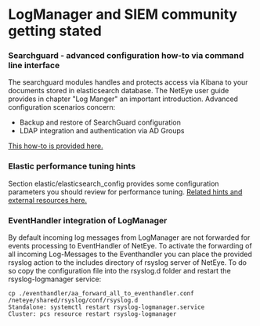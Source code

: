 # LogManager and SIEM community getting stated

### Searchguard - advanced configuration how-to via command line interface
The searchguard modules handles and protects access via Kibana to your documents stored in elasticsearch database.
The NetEye user guide provides in chapter "Log Manger" an important introduction. 
Advanced configuration scenarios concern:
- Backup and restore of SearchGuard configuration
- LDAP integration and authentication via AD Groups

[This how-to is provided here.](searchguard/README.md)

### Elastic performance tuning hints
Section elastic/elasticsearch_config provides some configuration parameters you should review for performance tuning.
[Related hints and external resources here.](elastic/elasticsearch_config/README.md)

### EventHandler integration of LogManager
By default incoming log messages from LogManager are not forwarded for events processing to EventHandler of NetEye.
To activate the forwarding of all incoming Log-Messages to the Eventhandler you can place the provided rsyslog action to the includes directory of rsyslog server of NetEye.
To do so copy the configuration file into the rsyslog.d folder and restart the rsyslog-logmanager service:
```
cp ./eventhandler/aa_forward_all_to_eventhandler.conf /neteye/shared/rsyslog/conf/rsyslog.d
Standalone: systemctl restart rsyslog-logmanager.service
Cluster: pcs resource restart rsyslog-logmanager
```
